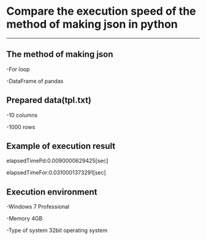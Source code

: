 # Compare the execution speed of the method of making json in python
---
## The method of making json

-For loop

-DataFrame of pandas

## Prepared data(tpl.txt)
-10 columns

-1000 rows

## Example of execution result
elapsedTimePd:0.0090000629425[sec]

elapsedTimeFor:0.0310001373291[sec]

## Execution environment
-Windows 7 Professional

-Memory 4GB

-Type of system 32bit operating system
